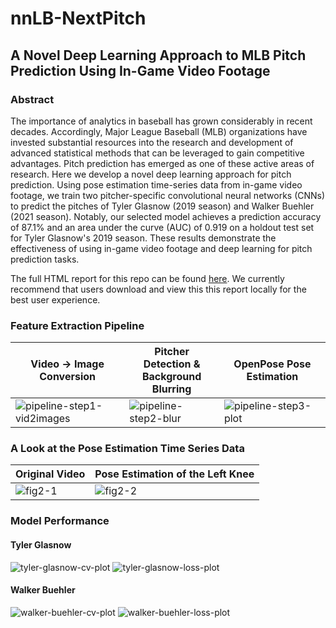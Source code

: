 # nnLB-NextPitch
## A Novel Deep Learning Approach to MLB Pitch Prediction Using In-Game Video Footage
### Abstract

The importance of analytics in baseball has grown considerably in recent decades. Accordingly, Major League Baseball (MLB) organizations have invested substantial resources into the research and development of advanced statistical methods that can be leveraged to gain competitive advantages. Pitch prediction has emerged as one of these active areas of research. Here we develop a novel deep learning approach for pitch prediction. Using pose estimation time-series data from in-game video footage, we train two pitcher-specific convolutional neural networks (CNNs) to predict the pitches of Tyler Glasnow (2019 season) and Walker Buehler (2021 season). Notably, our selected model achieves a prediction accuracy of 87.1% and an area under the curve (AUC) of 0.919 on a holdout test set for Tyler Glasnow's 2019 season. These results demonstrate the effectiveness of using in-game video footage and deep learning for pitch prediction tasks. 

The full HTML report for this repo can be found [here](https://github.com/BrentonGraham/nnLB-NextPitch/blob/main/docs/nnLB-nextpitch-report.html). We currently recommend that users download and view this this report locally for the best user experience.

### Feature Extraction Pipeline
Video → Image Conversion | Pitcher Detection & <br /> Background Blurring | OpenPose Pose Estimation
--- | --- | ---
![pipeline-step1-vid2images](https://user-images.githubusercontent.com/46132172/236989149-3f24ab40-9dc0-40a7-b7ac-5a22bdfc6be4.gif) | ![pipeline-step2-blur](https://user-images.githubusercontent.com/46132172/236989162-d2589707-df16-46cb-abee-929fafd33bb5.gif) | ![pipeline-step3-plot](https://user-images.githubusercontent.com/46132172/236989173-acc2302c-d6e5-49dc-9ed0-9b5993a6c843.gif)

### A Look at the Pose Estimation Time Series Data
Original Video | Pose Estimation of the Left Knee
--- | ---
![fig2-1](https://user-images.githubusercontent.com/46132172/236993590-ca7493dc-30a8-4df9-bdac-e35d77af50ee.gif) | ![fig2-2](https://user-images.githubusercontent.com/46132172/236993613-59b91d17-6348-47de-84bb-feeec1ecfdff.gif)

### Model Performance
#### Tyler Glasnow
![tyler-glasnow-cv-plot](https://user-images.githubusercontent.com/46132172/236987526-0fbfe195-bd55-45fd-bf00-46019d6ec031.png)
![tyler-glasnow-loss-plot](https://user-images.githubusercontent.com/46132172/236987712-518a3a28-1e1a-437c-8a43-3d3619d25d76.png)

#### Walker Buehler
![walker-buehler-cv-plot](https://user-images.githubusercontent.com/46132172/236987678-de258c18-0bed-45bd-b3cd-98969d6c4d57.png)
![walker-buehler-loss-plot](https://user-images.githubusercontent.com/46132172/236987730-df4f6a28-5de9-4896-a6e7-6f04fde901c8.png)
